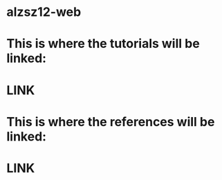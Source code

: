 # alzsz12-web
# This is where the tutorials will be linked:
# LINK
# This is where the references will be linked:
# LINK
